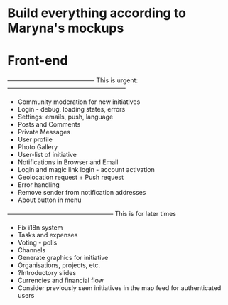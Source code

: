 # Build everything according to Maryna's mockups

# Front-end

——————————————
This is urgent:
———————————————————
  - Community moderation for new initiatives
  - Login - debug, loading states, errors
  - Settings: emails, push, language
  - Posts and Comments
  - Private Messages
  - User profile
  - Photo Gallery
  - User-list of initiative
  - Notifications in Browser and Email
  - Login and magic link login - account activation
  - Geolocation request + Push request
  - Error handling
  - Remove sender from notification addresses
  - About button in menu

—————————————————
This is for later times 
  - Fix i18n system
  - Tasks and expenses 
  - Voting - polls
  - Channels 
  - Generate graphics for initiative 
  - Organisations, projects, etc. 
  - ?Introductory slides
  - Currencies and financial flow
  - Consider previously seen initiatives in the map feed for authenticated users
